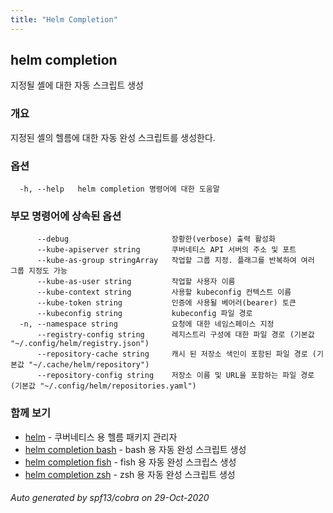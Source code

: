 ```yaml
---
title: "Helm Completion"
---
```


## helm completion

지정될 셸에 대한 자동 스크립트 생성

### 개요


지정된 셸의 헬름에 대한 자동 완성 스크립트를 생성한다.


### 옵션

```
  -h, --help   helm completion 명령어에 대한 도움말
```

### 부모 명령어에 상속된 옵션

```
      --debug                       장황한(verbose) 출력 활성화
      --kube-apiserver string       쿠버네티스 API 서버의 주소 및 포트
      --kube-as-group stringArray   작업할 그룹 지정. 플래그를 반복하여 여러 그룹 지정도 가능
      --kube-as-user string         작업할 사용자 이름
      --kube-context string         사용할 kubeconfig 컨텍스트 이름
      --kube-token string           인증에 사용될 베어러(bearer) 토큰
      --kubeconfig string           kubeconfig 파일 경로
  -n, --namespace string            요청에 대한 네임스페이스 지정
      --registry-config string      레지스트리 구성에 대한 파일 경로 (기본값 "~/.config/helm/registry.json")
      --repository-cache string     캐시 된 저장소 색인이 포함된 파일 경로 (기본값 "~/.cache/helm/repository")
      --repository-config string    저장소 이름 및 URL을 포함하는 파일 경로 (기본값 "~/.config/helm/repositories.yaml")
```

### 함께 보기

* [helm](helm.md)	 - 쿠버네티스 용 헬름 패키지 관리자
* [helm completion bash](helm_completion_bash.md)	 - bash 용 자동 완성 스크립트 생성
* [helm completion fish](helm_completion_fish.md)	 - fish 용 자동 완성 스크립스 생성
* [helm completion zsh](helm_completion_zsh.md)	 - zsh 용 자동 완성 스크립트 생성

###### Auto generated by spf13/cobra on 29-Oct-2020
